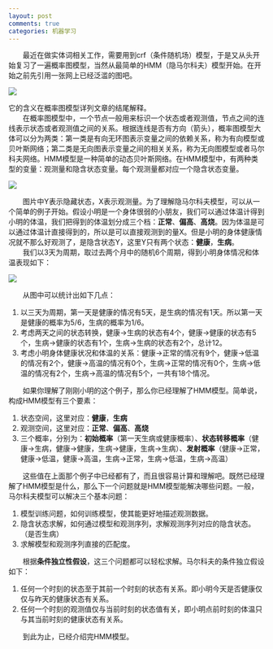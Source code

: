 ```yaml
---
layout: post
comments: true
categories: 机器学习
---
```

&emsp;&emsp;最近在做实体词相关工作，需要用到crf（条件随机场）模型，于是又从头开始复习了一遍概率图模型，当然从最简单的HMM（隐马尔科夫）模型开始。在开始之前先引用一张网上已经泛滥的图吧。

![](http://ww1.sinaimg.cn/large/75e7ad61ly1fpbhrfaujuj20lo0950tt.jpg)

它的含义在概率图模型详列文章的结尾解释。    
&emsp;&emsp;在概率图模型中，一个节点一般用来标识一个状态或者观测值，节点之间的连线表示状态或者观测值之间的关系。根据连线是否有方向（箭头），概率图模型大体可以分为两类：第一类是有向无环图表示变量之间的依赖关系，称为有向模型或贝叶斯网络；第二类是无向图表示变量之间的相关关系，称为无向图模型或者马尔科夫网络。HMM模型是一种简单的动态贝叶斯网络。在HMM模型中，有两种类型的变量：观测量和隐含状态变量。每个观测量都对应一个隐含状态变量。

![](http://ww1.sinaimg.cn/large/75e7ad61ly1fpcmi9vchzj20bi06v0so.jpg)

&emsp;&emsp;图片中Y表示隐藏状态，X表示观测量。为了理解隐马尔科夫模型，可以从一个简单的例子开始。假设小明是一个身体很弱的小朋友，我们可以通过体温计得到小明的体温，我们把得到的体温划分成三个档：**正常**、**偏高**、**高烧**。因为体温是可以通过体温计直接得到的，所以是可以直接观测到的量X。但是小明的身体健康情况就不那么好观测了，是隐含状态Y，这里Y只有两个状态：**健康**，**生病**。    
&emsp;&emsp;我们以3天为周期，取过去两个月中的随机6个周期，得到小明身体情况和体温表现如下：

![](http://ww1.sinaimg.cn/large/75e7ad61ly1fpcn3a5l5rj20fi0bvt9h.jpg)

&emsp;&emsp;从图中可以统计出如下几点：
1. 以三天为周期，第一天是健康的情况有5天，是生病的情况有1天。所以第一天是健康的概率为5/6，生病的概率为1/6。    
2. 考虑两天之间的状态转换，健康->生病的状态有4个，健康->健康的状态有5个，生病->健康的状态有1个，生病->生病的状态有2个，总计12。    
3. 考虑小明身体健康状况和体温的关系：健康->正常的情况有9个，健康->低温的情况有2个，健康->高温的情况有0个，生病->正常的情况有0个，生病->低温的情况有2个，生病->高温的情况有5个，一共有18个情况。

&emsp;&emsp;如果你理解了刚刚小明的这个例子，那么你已经理解了HMM模型。简单说，构成HMM模型有三个要素：
1. 状态空间，这里对应：**健康**，**生病**
2. 观测空间，这里对应：**正常**、**偏高**、**高烧**
3. 三个概率，分别为：**初始概率**（第一天生病或健康概率）、**状态转移概率**（健康->生病，健康->健康，生病->健康，生病->生病）、**发射概率**（健康->正常，健康->低温，健康->高温，生病->正常，生病->低温，生病->高温）

&emsp;&emsp;这些值在上面那个例子中已经都有了，而且很容易计算和理解吧。既然已经理解了HMM模型是什么，那么下一个问题就是HMM模型能解决哪些问题。一般，马尔科夫模型可以解决三个基本问题：
1. 模型训练问题，如何训练模型，使其能更好地描述观测数据。
2. 隐含状态求解，如何通过模型和观测序列，求解观测序列对应的隐含状态。（是否生病）
3. 求解模型和观测序列直接的匹配度。

&emsp;&emsp;根据**条件独立性假设**，这三个问题都可以轻松求解。马尔科夫的条件独立假设如下：
1. 任何一个时刻的状态至于其前一个时刻的状态有关系。即小明今天是否健康仅仅与昨天的健康状态有关系。
2. 任何一个时刻的观测值仅与当前时刻的状态值有关，即小明点前时刻的体温只与其当前时刻的健康状态有关系。

&emsp;&emsp;到此为止，已经介绍完HMM模型。
